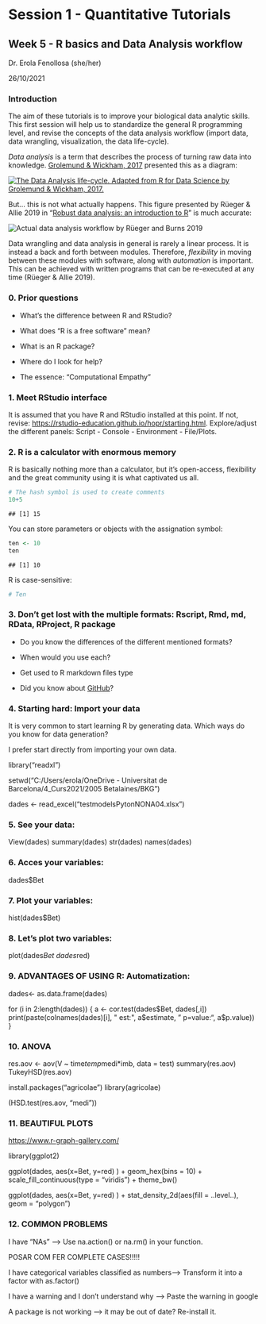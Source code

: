 
# Session 1 - Quantitative Tutorials

## Week 5 - R basics and Data Analysis workflow

Dr. Erola Fenollosa (she/her)

26/10/2021

### Introduction

The aim of these tutorials is to improve your biological data analytic
skills. This first session will help us to standardize the general R
programming level, and revise the concepts of the data analysis workflow
(import data, data wrangling, visualization, the data life-cycle).

*Data analysis* is a term that describes the process of turning raw data
into knowledge. [Grolemund & Wickham,
2017](https://r4ds.had.co.nz/workflow-basics.html) presented this as a
diagram:

[![The Data Analysis life-cycle. Adapted from R for Data Science by
Grolemund & Wickham,
2017.](images/DataWorkflow_Grolemund&Wickham2017.jpeg)](https://r4ds.had.co.nz/index.html)

But… this is not what actually happens. This figure presented by Rüeger
& Allie 2019 in “[Robust data analysis: an introduction to
R](https://sinarueeger.github.io/robust-data-analysis-with-r/)” is much
accurate:

![Actual data analysis workflow by Rüeger and Burns
2019](images/DataWorkflow_Grolemund&Wickham2017REAL.jpeg)

Data wrangling and data analysis in general is rarely a linear process.
It is instead a back and forth between modules. Therefore, *flexibility*
in moving between these modules with software, along with *automation*
is important. This can be achieved with written programs that can be
re-executed at any time (Rüeger & Allie 2019).

### 0. Prior questions

- What’s the difference between R and RStudio?

- What does “R is a free software” mean?

- What is an R package?

- Where do I look for help?

- The essence: “Computational Empathy”

### 1. Meet RStudio interface

It is assumed that you have R and RStudio installed at this point. If
not, revise: <https://rstudio-education.github.io/hopr/starting.html>.
Explore/adjust the different panels: Script - Console - Environment -
File/Plots.

### 2. R is a calculator with enormous memory

R is basically nothing more than a calculator, but it’s open-access,
flexibility and the great community using it is what captivated us all.

``` r
# The hash symbol is used to create comments
10+5
```

    ## [1] 15

You can store parameters or objects with the assignation symbol:

``` r
ten <- 10
ten
```

    ## [1] 10

R is case-sensitive:

``` r
# Ten
```

### 3. Don’t get lost with the multiple formats: Rscript, Rmd, md, RData, RProject, R package

- Do you know the differences of the different mentioned formats?

- When would you use each?

- Get used to R markdown files type

- Did you know about [GitHub](https://github.com/erolafr)?

### 4. Starting hard: Import your data

It is very common to start learning R by generating data. Which ways do
you know for data generation?

I prefer start directly from importing your own data.

library(“readxl”)

setwd(“C:/Users/erola/OneDrive - Universitat de
Barcelona/4_Curs2021/2005 Betalaines/BKG”)

dades \<- read_excel(“testmodelsPytonNONA04.xlsx”)

### 5. See your data:

View(dades) summary(dades) str(dades) names(dades)

### 6. Acces your variables:

dades\$Bet

### 7. Plot your variables:

hist(dades\$Bet)

### 8. Let’s plot two variables:

plot(dades$Bet ~ dades$red)

### 9. ADVANTAGES OF USING R: Automatization:

dades\<- as.data.frame(dades)

for (i in 2:length(dades)) { a \<-
cor.test(dades$Bet, dades[,i]) print(paste(colnames(dades)[i], " est:", a$estimate,
” p=value:“, a\$p.value)) }

### 10. ANOVA

res.aov \<- aov(V \~ time*temp*medi\*imb, data = test) summary(res.aov)
TukeyHSD(res.aov)

install.packages(“agricolae”) library(agricolae)

(HSD.test(res.aov, “medi”))

### 11. BEAUTIFUL PLOTS

<https://www.r-graph-gallery.com/>

library(ggplot2)

ggplot(dades, aes(x=Bet, y=red) ) + geom_hex(bins = 10) +
scale_fill_continuous(type = “viridis”) + theme_bw()

ggplot(dades, aes(x=Bet, y=red) ) + stat_density_2d(aes(fill =
..level..), geom = “polygon”)

### 12. COMMON PROBLEMS

I have “NAs” –\> Use na.action() or na.rm() in your function.

POSAR COM FER COMPLETE CASES!!!!!

I have categorical variables classified as numbers–\> Transform it into
a factor with as.factor()

I have a warning and I don’t understand why –\> Paste the warning in
google

A package is not working –\> it may be out of date? Re-install it.
